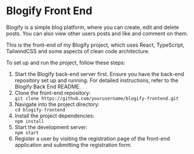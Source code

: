 <h1>Blogify Front End</h1>
<p>Blogify is a simple blog platform, where you can create, edit and delete posts. You can also view other users posts and like and comment on them.</p>
<p>This is the front-end of my Blogify project, which uses React, TypeScript, TailwindCSS and some aspects of clean code architecture.</p>
<p>To set up and run the project, follow these steps:</p>
<ol>
  <li>Start the Blogify back-end server first. Ensure you have the back-end repository set up and running. For detailed instructions, refer to the Blogify Back End README.</li>
  <li>Clone the front-end repository:</li>
  <code>git clone https://github.com/yourusername/blogify-frontend.git</code>
  <li>Navigate into the project directory:</li>
  <code>cd blogify-frontend</code>
  <li>Install the project dependencies:</li>
  <code>npm install</code>
  <li>Start the development server:</li>
  <code>npm start</code>
  <li>Register a user by visiting the registration page of the front-end application and submitting the registration form.</li>
</ol>
